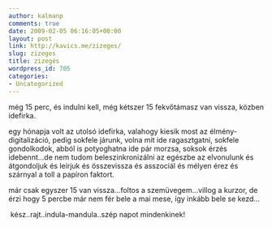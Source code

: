 ```yaml
---
author: kalmanp
comments: true
date: 2009-02-05 06:16:05+00:00
layout: post
link: http://kavics.me/zizeges/
slug: zizeges
title: zizegés
wordpress_id: 705
categories:
- Uncategorized
---
```



még 15 perc, és indulni kell, még kétszer 15 fekvőtámasz van vissza, közben idefirka.






egy hónapja volt az utolsó idefirka, valahogy kiesik most az élmény-digitalizáció, pedig sokfele járunk, volna mit ide ragasztgatni, sokfele gondolkodok, abból is potyoghatna ide pár morzsa, soksok érzés idebennt...de nem tudom beleszinkronizálni az egészbe az elvonulunk és átgondoljuk és leírjuk és összevissza és asszociál és mélyen érez és szárnyal a toll a papíron faktort.






már csak egyszer 15 van vissza...foltos a szemüvegem...villog a kurzor, de érzi hogy 5 percbe már nem fér bele a mai mese, így inkább bele se kezd...   







 kész..rajt..indula-mandula..szép napot mindenkinek!  


